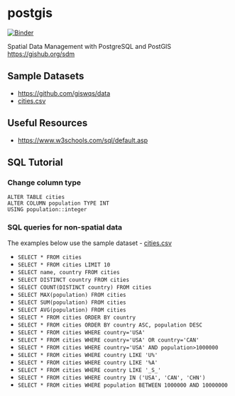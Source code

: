 # postgis

[![Binder](https://mybinder.org/badge_logo.svg)](https://mybinder.org/v2/gh/giswqs/postgis/master)

Spatial Data Management with PostgreSQL and PostGIS https://gishub.org/sdm

## Sample Datasets

- https://github.com/giswqs/data
- [cities.csv](https://github.com/giswqs/postgis/blob/master/data/cities.csv)

## Useful Resources

- https://www.w3schools.com/sql/default.asp

## SQL Tutorial

### Change column type

```
ALTER TABLE cities
ALTER COLUMN population TYPE INT
USING population::integer
```

### SQL queries for non-spatial data

The examples below use the sample dataset - [cities.csv](https://github.com/giswqs/postgis/blob/master/data/cities.csv)

- `SELECT * FROM cities`
- `SELECT * FROM cities LIMIT 10`
- `SELECT name, country FROM cities`
- `SELECT DISTINCT country FROM cities`
- `SELECT COUNT(DISTINCT country) FROM cities`
- `SELECT MAX(population) FROM cities`
- `SELECT SUM(population) FROM cities`
- `SELECT AVG(population) FROM cities`
- `SELECT * FROM cities ORDER BY country`
- `SELECT * FROM cities ORDER BY country ASC, population DESC`
- `SELECT * FROM cities WHERE country='USA'`
- `SELECT * FROM cities WHERE country='USA' OR country='CAN'`
- `SELECT * FROM cities WHERE country='USA' AND population>1000000`
- `SELECT * FROM cities WHERE country LIKE 'U%'`
- `SELECT * FROM cities WHERE country LIKE '%A'`
- `SELECT * FROM cities WHERE country LIKE '_S_'`
- `SELECT * FROM cities WHERE country IN ('USA', 'CAN', 'CHN')`
- `SELECT * FROM cities WHERE population BETWEEN 1000000 AND 10000000`
